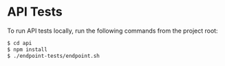 # API Tests

To run API tests locally, run the following commands from the project root:

```bash
$ cd api
$ npm install
$ ./endpoint-tests/endpoint.sh
```
